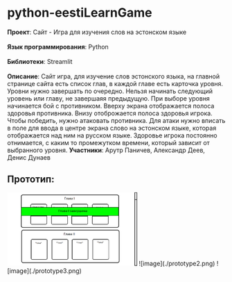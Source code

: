 # python-eestiLearnGame
**Проект**: Сайт - Игра для изучения слов на эстонском языке<br><br>
**Язык программирования**: Python<br><br>
**Библиотеки**: Streamlit<br><br>
**Описание**: Сайт игра, для изучение слов эстонского языка, на главной странице сайта есть список глав, в каждой главе есть карточка уровня. Уровни нужно завершать по очередно. Нельзя начинать следующий уровень или главу, не завершаяя предыдущую. При выборе уровня начинается бой с противником. Вверху экрана отображается полоса здоровья противника. Внизу отоброжается полоса здоровья игрока. Чтобы победить, нужно атаковать противника. Для атаки нужно вписать в поле для ввода в центре экрана слово на эстонском языке, которая отображается над ним на русском языке. Здоровье игрока постоянно отнимается, с каким то промежутком времени, который зависит от выбранного уровня.
**Участники**: Арутр Паничев, Александр Деев, Денис Дунаев<br>

## Прототип:
<img src="./prototype.png" width="300px">
![image](./prototype2.png)
![image](./prototype3.png)
